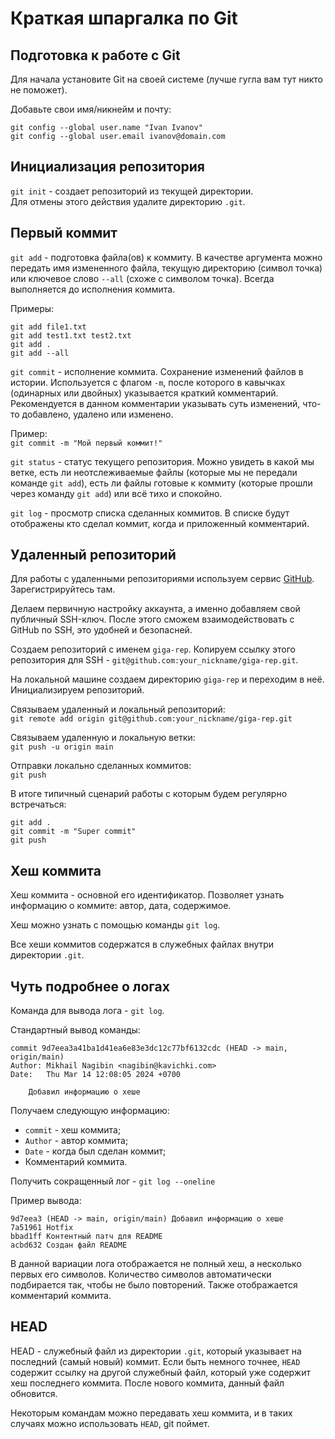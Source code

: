 # Краткая шпаргалка по Git

## Подготовка к работе с Git

Для начала установите Git на своей системе (лучше гугла вам тут никто не поможет).

Добавьте свои имя/никнейм и почту:

`git config --global user.name "Ivan Ivanov"`   
`git config --global user.email ivanov@domain.com`

## Инициализация репозитория

`git init` - создает репозиторий из текущей директории.  
Для отмены этого действия удалите директорию `.git`.

## Первый коммит

`git add` - подготовка файла(ов) к коммиту. В качестве аргумента можно передать имя измененного файла, текущую директорию (символ точка) или ключевое слово `--all` (схоже с символом точка). Всегда выполняется до исполнения коммита.

Примеры:
```
git add file1.txt
git add test1.txt test2.txt
git add .
git add --all
```

`git commit` - исполнение коммита. Сохранение изменений файлов в истории. Используется с флагом `-m`, после которого в кавычках (одинарных или двойных) указывается краткий комментарий. Рекомендуется в данном комментарии указывать суть изменений, что-то добавлено, удалено или изменено.

Пример:  
`git commit -m "Мой первый коммит!"`

`git status` - статус текущего репозитория. Можно увидеть в какой мы ветке, есть ли неотслеживаемые файлы (которые мы не передали команде `git add`), есть ли файлы готовые к коммиту (которые прошли через команду `git add`) или всё тихо и спокойно.

`git log` - просмотр списка сделанных коммитов. В списке будут отображены кто сделал коммит, когда и приложенный комментарий.

## Удаленный репозиторий

Для работы с удаленными репозиториями используем сервис [GitHub](https://github.com/). Зарегистрируйтесь там.

Делаем первичную настройку аккаунта, а именно добавляем свой публичный SSH-ключ. После этого сможем взаимодействовать с GitHub по SSH, это удобней и безопасней.

Создаем репозиторий с именем `giga-rep`. Копируем ссылку этого репозитория для SSH - `git@github.com:your_nickname/giga-rep.git`. 

На локальной машине создаем директорию `giga-rep` и переходим в неё. Инициализируем репозиторий.

Связываем удаленный и локальный репозиторий:  
`git remote add origin git@github.com:your_nickname/giga-rep.git`

Связываем удаленную и локальную ветки:  
`git push -u origin main`

Отправки локально сделанных коммитов:  
`git push`

В итоге типичный сценарий работы с которым будем регулярно встречаться:
```
git add .
git commit -m "Super commit"
git push
```

## Хеш коммита

Хеш коммита - основной его идентификатор. Позволяет узнать информацию о коммите: автор, дата, содержимое.

Хеш можно узнать с помощью команды `git log`.

Все хеши коммитов содержатся в служебных файлах внутри директории `.git`.

## Чуть подробнее о логах

Команда для вывода лога - `git log`.

Стандартный вывод команды:
```
commit 9d7eea3a41ba1d41ea6e83e3dc12c77bf6132cdc (HEAD -> main, origin/main)
Author: Mikhail Nagibin <nagibin@kavichki.com>
Date:   Thu Mar 14 12:08:05 2024 +0700

    Добавил информацию о хеше
```

Получаем следующую информацию:
- `commit` - хеш коммита;
- `Author` - автор коммита;
- `Date` - когда был сделан коммит;
- Комментарий коммита.

Получить сокращенный лог - `git log --oneline`

Пример вывода:
```
9d7eea3 (HEAD -> main, origin/main) Добавил информацию о хеше
7a51961 Hotfix
bbad1ff Контентный патч для README
acbd632 Создан файл README
```

В данной вариации лога отображается не полный хеш, а несколько первых его символов. Количество символов автоматически подбирается так, чтобы не было повторений. Также отображается комментарий коммита.

## HEAD

HEAD - служебный файл из директории `.git`, который указывает на последний (самый новый) коммит. Если быть немного точнее, `HEAD` содержит ссылку на другой служебный файл, который уже содержит хеш последнего коммита. После нового коммита, данный файл обновится.

Некоторым командам можно передавать хеш коммита, и в таких случаях можно использовать `HEAD`, git поймет.